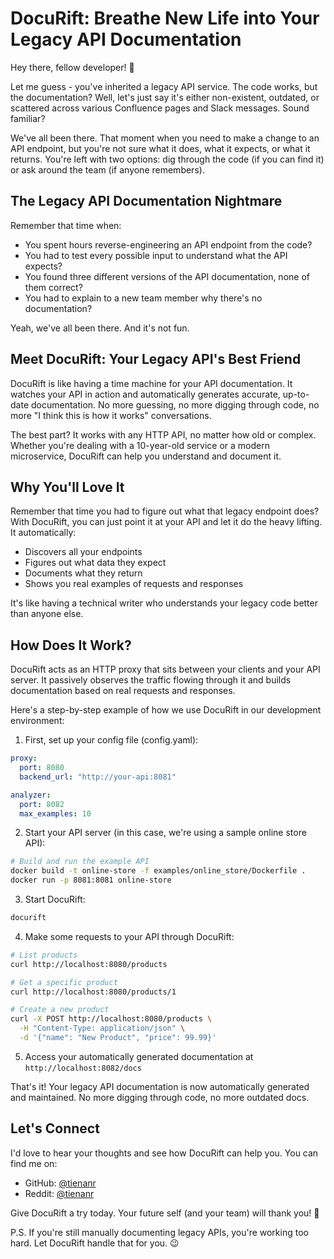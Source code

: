 # DocuRift: Breathe New Life into Your Legacy API Documentation

Hey there, fellow developer! 👋

Let me guess - you've inherited a legacy API service. The code works, but the documentation? Well, let's just say it's either non-existent, outdated, or scattered across various Confluence pages and Slack messages. Sound familiar?

We've all been there. That moment when you need to make a change to an API endpoint, but you're not sure what it does, what it expects, or what it returns. You're left with two options: dig through the code (if you can find it) or ask around the team (if anyone remembers).

## The Legacy API Documentation Nightmare

Remember that time when:
- You spent hours reverse-engineering an API endpoint from the code?
- You had to test every possible input to understand what the API expects?
- You found three different versions of the API documentation, none of them correct?
- You had to explain to a new team member why there's no documentation?

Yeah, we've all been there. And it's not fun.

## Meet DocuRift: Your Legacy API's Best Friend

DocuRift is like having a time machine for your API documentation. It watches your API in action and automatically generates accurate, up-to-date documentation. No more guessing, no more digging through code, no more "I think this is how it works" conversations.

The best part? It works with any HTTP API, no matter how old or complex. Whether you're dealing with a 10-year-old service or a modern microservice, DocuRift can help you understand and document it.

## Why You'll Love It

Remember that time you had to figure out what that legacy endpoint does? With DocuRift, you can just point it at your API and let it do the heavy lifting. It automatically:
- Discovers all your endpoints
- Figures out what data they expect
- Documents what they return
- Shows you real examples of requests and responses

It's like having a technical writer who understands your legacy code better than anyone else.

## How Does It Work?

DocuRift acts as an HTTP proxy that sits between your clients and your API server. It passively observes the traffic flowing through it and builds documentation based on real requests and responses.

Here's a step-by-step example of how we use DocuRift in our development environment:

1. First, set up your config file (config.yaml):
```yaml
proxy:
  port: 8080
  backend_url: "http://your-api:8081"

analyzer:
  port: 8082
  max_examples: 10
```

2. Start your API server (in this case, we're using a sample online store API):
```bash
# Build and run the example API
docker build -t online-store -f examples/online_store/Dockerfile .
docker run -p 8081:8081 online-store
```

3. Start DocuRift:
```bash
docurift
```

4. Make some requests to your API through DocuRift:
```bash
# List products
curl http://localhost:8080/products

# Get a specific product
curl http://localhost:8080/products/1

# Create a new product
curl -X POST http://localhost:8080/products \
  -H "Content-Type: application/json" \
  -d '{"name": "New Product", "price": 99.99}'
```

5. Access your automatically generated documentation at `http://localhost:8082/docs`

That's it! Your legacy API documentation is now automatically generated and maintained. No more digging through code, no more outdated docs.

## Let's Connect

I'd love to hear your thoughts and see how DocuRift can help you. You can find me on:
- GitHub: [@tienanr](https://github.com/tienanr)
- Reddit: [@tienanr](https://www.reddit.com/user/tienanr/)

Give DocuRift a try today. Your future self (and your team) will thank you! 🚀

P.S. If you're still manually documenting legacy APIs, you're working too hard. Let DocuRift handle that for you. 😉 